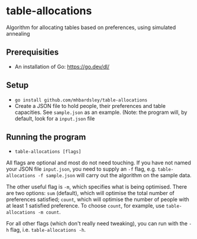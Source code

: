 # table-allocations
Algorithm for allocating tables based on preferences, using simulated annealing

## Prerequisities
- An installation of Go: https://go.dev/dl/

## Setup
- `go install github.com/mhbardsley/table-allocations`
- Create a JSON file to hold people, their preferences and table capacities. See `sample.json` as an example. (Note: the program will, by default, look for a `input.json` file

## Running the program
- `table-allocations [flags]`

All flags are optional and most do not need touching. If you have not named your JSON file `input.json`, you need to supply an `-f` flag, e.g. `table-allocations -f sample.json` will carry out the algorithm on the sample data.

The other useful flag is `-m`, which specifies what is being optimised. There are two options: `sum` (default), which will optimise the total number of preferences satisfied; `count`, which will optimise the number of people with at least 1 satisfied preference. To choose `count`, for example, use `table-allocations -m count`.

For all other flags (which don't really need tweaking), you can run with the `-h` flag, i.e. `table-allocations -h`.